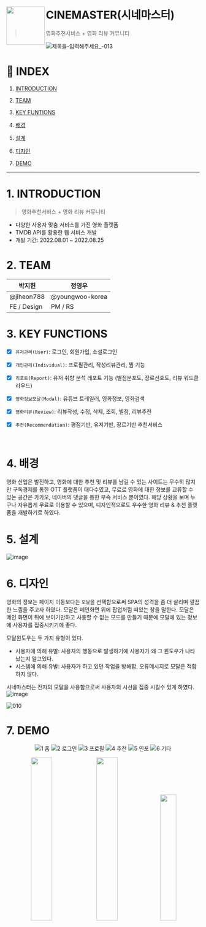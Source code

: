 # <img align="left" src="https://user-images.githubusercontent.com/90181028/206179126-d0784533-3d36-4e84-9355-9a1720f19dcb.png" width="100px" /> CINEMASTER(시네마스터)

> 영화추천서비스 + 영화 리뷰 커뮤니티

![제목을-입력해주세요_-013](https://user-images.githubusercontent.com/90181028/208675579-f01dfbdd-48f0-410d-a79f-7946d7e33fdd.png)


# 📑 INDEX

1. [INTRODUCTION](#1-introduction)

2. [TEAM](#2-team)

3. [KEY FUNTIONS](#3-key-functions)

4. [배경](#4-배경)

5. [설계](#5-설계)

6. [디자인](#6-디자인)

7. [DEMO](#7-demo)
---


# 1. INTRODUCTION

> 영화추천서비스 + 영화 리뷰 커뮤니티

- 다양한 사용자 맞춤 서비스를 가진 영화 플랫폼 
- TMDB API를 활용한 웹 서비스 개발
- 개발 기간: 2022.08.01 ~ 2022.08.25

# 2. TEAM
| 박지헌      | 정영우          |
| ----------- | --------------- |
| @jiheon788  | @youngwoo-korea | 
| FE / Design | PM / RS         | 
<!--
| 박지헌      | 정영우          | 이지수     | 천현우  |
| ----------- | --------------- | ---------- | ------- |
| @jiheon788  | @youngwoo-korea | @jisulee42 | @Hyyena |
| FE / Design | PM / RS         | BE / 배포  | BE / RS |
-->

# 3. KEY FUNCTIONS

- [x] `유저관리(User)`: 로그인, 회원가입, 소셜로그인
- [x] `개인관리(Individual)`: 프로필관리, 작성리뷰관리, 찜 기능
- [x] `리포트(Report)`: 유저 취향 분석 레포트 기능 (별점분포도, 장르선호도, 리뷰 워드클라우드)
- [x] `영화정보모달(Modal)`: 유튜브 트레일러, 영화정보, 영화검색
- [x] `영화리뷰(Review)`: 리뷰작성, 수정, 삭제, 조회, 별점, 리뷰추천
- [x] `추천(Recommendation)`: 평점기반, 유저기반, 장르기반 추천서비스


</br>



# 4. 배경

영화 산업은 발전하고, 영화에 대한 추천 및 리뷰를 남길 수 있는 사이트는 무수히 많지만 구독경제를 통한 OTT 플랫폼이 대다수였고, 무료로 영화에 대한 정보를 교류할 수 있는 공간은 카카오, 네이버의 댓글을 통한 부속 서비스 뿐이였다. 해당 상황을 보며 누구나 자유롭게 무료로 이용할 수 있으며, 디자인적으로도 우수한 영화 리뷰 & 추천 플랫폼을 개발하기로 하였다.


# 5. 설계
![image](https://user-images.githubusercontent.com/90181028/206125875-a396628d-ed2b-47c1-9f74-79713d356ef8.png)

# 6. 디자인


영화의 정보는 페이지 이동보다는 `모달`을 선택함으로써 SPA의 성격을 좀 더 살리며 깔끔한 느낌을 주고자 하였다. 모달은 메인화면 위에 팝업처럼 떠있는 창을 말한다. 모달은 메인 화면이 뒤에 보이기만하고 사용할 수 없는 모드를 만들기 때문에 모달에 있는 정보에 사용자를 집중시키기에 좋다.

모달윈도우는 두 가지 유형이 있다. 

- 사용자에 의해 유발: 사용자의 행동으로 발생하기에 사용자가 왜 그 윈도우가 나타났는지 알고있다.
- 시스템에 의해 유발: 사용자가 하고 있던 작업을 방해함, 오류메시지로 모달은 적합하지 않다.

시네마스터는 전자의 모달을 사용함으로써 사용자의 시선을 집중 시킬수 있게 하였다.
![image](https://user-images.githubusercontent.com/90181028/206130029-171b8cb3-d679-456e-a331-3327b024302c.png)

![010](https://user-images.githubusercontent.com/90181028/207553904-9b7aab51-1b33-4f34-830e-d75ecd3ff4e0.png)




# 7. DEMO

<div align='center'>

   
![1 홈](https://user-images.githubusercontent.com/90181028/208672510-bbe41110-297c-4b38-9e15-085ebc6df6dc.gif)
![2 로그인](https://user-images.githubusercontent.com/90181028/208672534-cd432a22-0c0c-45c5-95d1-b92443369b29.gif)
![3 프로필](https://user-images.githubusercontent.com/90181028/208672553-20872b59-24d6-4eb6-bfcb-95d7a190066f.gif)
![4 추천](https://user-images.githubusercontent.com/90181028/208672566-e51af2db-015a-4ff6-ac4d-d3fb5b93f773.gif)
![5 인포](https://user-images.githubusercontent.com/90181028/208672578-a172b1f5-551d-46ce-96ca-f51a34de0915.gif)
![6 기타](https://user-images.githubusercontent.com/90181028/208672589-70abeb09-7ab1-43a7-a3f9-09012e08eecc.gif)

<img src="https://user-images.githubusercontent.com/90181028/206181453-7b72c4cd-fcc9-494e-84a7-61583f7261d2.png" width="33%"/>
<img src="https://user-images.githubusercontent.com/90181028/206181472-2dc41582-5637-4cde-9df5-4af541999b10.png" width="33%"/>
<img src="https://user-images.githubusercontent.com/90181028/206181488-59c13da1-34e4-4514-9539-19f27bf63f1c.png" width="29%"/>

</div>
